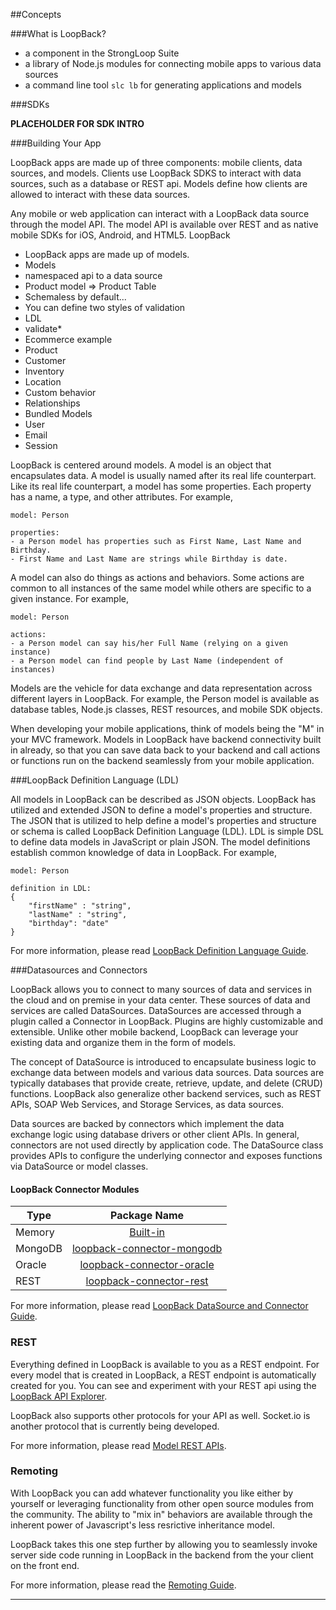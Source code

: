 ##Concepts

###What is LoopBack?

 - a component in the StrongLoop Suite
 - a library of Node.js modules for connecting mobile apps to various data
 sources
 - a command line tool `slc lb` for generating applications and models 

###SDKs

**PLACEHOLDER FOR SDK INTRO**

###Building Your App

LoopBack apps are made up of three components: mobile clients, data sources, and
models. Clients use LoopBack SDKS to interact with data sources, such as a
database or REST api. Models define how clients are allowed to interact with
these data sources.

Any mobile or web application can interact with a LoopBack data source through
the model API. The model API is available over REST and as native mobile SDKs
for iOS, Android, and HTML5. LoopBack 




- LoopBack apps are made up of models.
- Models
 - namespaced api to a data source
  - Product model => Product Table
 - Schemaless by default...
 - You can define two styles of validation
  - LDL
  - validate*
 - Ecommerce example
  - Product
  - Customer
  - Inventory
  - Location
 - Custom behavior
 - Relationships
 - Bundled Models
  - User
  - Email
  - Session

LoopBack is centered around models.  A model is an object that encapsulates
data.  A model is usually named after its real life counterpart.  Like its real
life counterpart, a model has some properties. Each property has a name, a type,
and other attributes. For example,

    model: Person

    properties:
    - a Person model has properties such as First Name, Last Name and Birthday.
    - First Name and Last Name are strings while Birthday is date.

A model can also do things as actions and behaviors. Some actions are common to
all instances of the same model while others are specific to a given instance.
For example,

    model: Person

    actions:
    - a Person model can say his/her Full Name (relying on a given instance)
    - a Person model can find people by Last Name (independent of instances)

Models are the vehicle for data exchange and data representation across
different layers in LoopBack. For example, the Person model is available as
database tables, Node.js classes, REST resources, and mobile SDK objects.

When developing your mobile applications, think of models being the "M" in your
MVC framework.  Models in LoopBack have backend connectivity built in already,
so that you can save data back to your backend and call actions or functions run
on the backend seamlessly from your mobile application.

###LoopBack Definition Language (LDL)

All models in LoopBack can be described as JSON objects.  LoopBack has utilized
and extended JSON to define a model's properties and structure. The JSON that is
utilized to help define a model's properties and structure or schema is called
LoopBack Definition Language (LDL). LDL is simple DSL to define data models in
JavaScript or plain JSON. The model definitions establish common knowledge of
data in LoopBack. For example,

    model: Person

    definition in LDL:
    {
        "firstName" : "string",
        "lastName" : "string",
        "birthday": "date"
    }

For more information, please read [LoopBack Definition Language Guide](/loopback-datasource-juggler/#loopback-definition-language-guide).

###Datasources and Connectors

LoopBack allows you to connect to many sources of data and services in the cloud
and on premise in your data center. These sources of data and services are
called DataSources. DataSources are accessed through a plugin called a Connector
in LoopBack.  Plugins are highly customizable and extensible.  Unlike other
mobile backend, LoopBack can leverage your existing data and organize them in
the form of models.

The concept of DataSource is introduced to encapsulate business logic to
exchange data between models and various data sources. Data sources are
typically databases that provide create, retrieve, update, and delete (CRUD)
functions. LoopBack also generalize other backend services, such as REST APIs,
SOAP Web Services, and Storage Services, as data sources.

Data sources are backed by connectors which implement the data exchange logic
using database drivers or other client APIs. In general, connectors are not used
directly by application code. The DataSource class provides APIs to configure
the underlying connector and exposes functions via DataSource or model classes.

#### LoopBack Connector Modules

|    Type   | Package Name                                                                           |
| --------- |:--------------------------------------------------------------------------------------:|
| Memory    | [Built-in](https://github.com/strongloop/loopback-datasource-juggler) |
| MongoDB   | [loopback-connector-mongodb](https://github.com/strongloop/loopback-connector-mongodb) |
| Oracle    | [loopback-connector-oracle](https://github.com/strongloop/loopback-connector-oracle)   |
| REST      | [loopback-connector-rest](https://github.com/strongloop/loopback-connector-rest)       |

For more information, please read [LoopBack DataSource and Connector Guide](/loopback-datasource-juggler/#loopback-datasource-and-connector-guide).

### REST

Everything defined in LoopBack is available to you as a REST endpoint.  For
every model that is created in LoopBack, a REST endpoint is automatically
created for you.  You can see and experiment with your REST api using the
[LoopBack API Explorer](http://localhost:3000/explorer/).

LoopBack also supports other protocols for your API as well.  Socket.io is
another protocol that is currently being developed.

For more information, please read [Model REST APIs](#model-rest-api).

### Remoting

With LoopBack you can add whatever functionality you like either
by yourself or leveraging functionality from other open source
modules from the community.  The ability to "mix in" behaviors are
available through the inherent power of Javascript's less resrictive
inheritance model.

LoopBack takes this one step further by allowing you to seamlessly
invoke server side code running in LoopBack in the backend from the
your client on the front end.

For more information, please read the [Remoting Guide](/strong-remoting).

---

